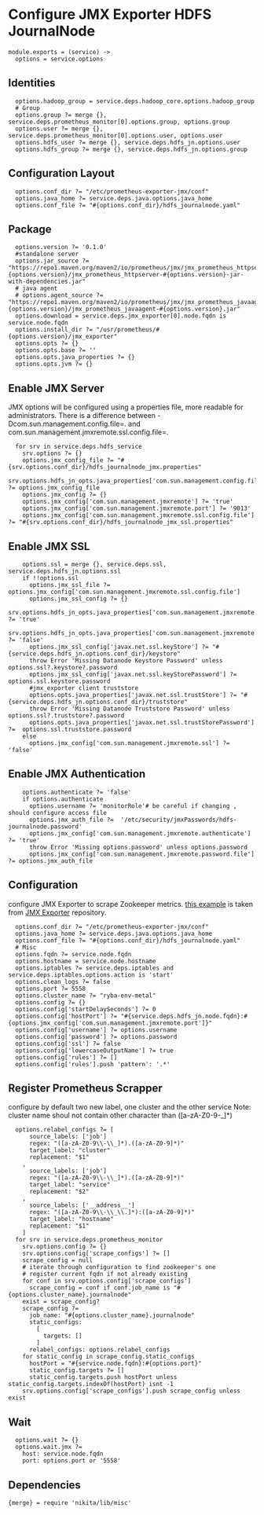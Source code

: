 
# Configure JMX Exporter HDFS JournalNode

    module.exports = (service) ->
      options = service.options

## Identities

      options.hadoop_group = service.deps.hadoop_core.options.hadoop_group
      # Group
      options.group ?= merge {}, service.deps.prometheus_monitor[0].options.group, options.group
      options.user ?= merge {}, service.deps.prometheus_monitor[0].options.user, options.user
      options.hdfs_user ?= merge {}, service.deps.hdfs_jn.options.user
      options.hdfs_group ?= merge {}, service.deps.hdfs_jn.options.group

## Configuration Layout

      options.conf_dir ?= "/etc/prometheus-exporter-jmx/conf"
      options.java_home ?= service.deps.java.options.java_home
      options.conf_file ?= "#{options.conf_dir}/hdfs_journalnode.yaml"

## Package
    
      options.version ?= '0.1.0'
      #standalone server
      options.jar_source ?= "https://repo1.maven.org/maven2/io/prometheus/jmx/jmx_prometheus_httpserver/#{options.version}/jmx_prometheus_httpserver-#{options.version}-jar-with-dependencies.jar"
      # java agent
      # options.agent_source ?= "https://repo1.maven.org/maven2/io/prometheus/jmx/jmx_prometheus_javaagent/#{options.version}/jmx_prometheus_javaagent-#{options.version}.jar"
      options.download = service.deps.jmx_exporter[0].node.fqdn is service.node.fqdn
      options.install_dir ?= "/usr/prometheus/#{options.version}/jmx_exporter"
      options.opts ?= {}
      options.opts.base ?= ''
      options.opts.java_properties ?= {}
      options.opts.jvm ?= {}

## Enable JMX Server
JMX options will be configured using a properties file, more readable for administrators.
There is a difference between  -Dcom.sun.management.config.file=<file>. and
com.sun.management.jmxremote.ssl.config.file=<file>.

      for srv in service.deps.hdfs_service
        srv.options ?= {}
        options.jmx_config_file ?= "#{srv.options.conf_dir}/hdfs_journalnode_jmx.properties"
        srv.options.hdfs_jn_opts.java_properties['com.sun.management.config.file'] ?= options.jmx_config_file
        options.jmx_config ?= {}
        options.jmx_config['com.sun.management.jmxremote'] ?= 'true'
        options.jmx_config['com.sun.management.jmxremote.port'] ?= '9013'
        options.jmx_config['com.sun.management.jmxremote.ssl.config.file'] ?= "#{srv.options.conf_dir}/hdfs_journalnode_jmx_ssl.properties"

## Enable JMX SSL

        options.ssl = merge {}, service.deps.ssl, service.deps.hdfs_jn.options.ssl
        if !!options.ssl
          options.jmx_ssl_file ?= options.jmx_config['com.sun.management.jmxremote.ssl.config.file']
          options.jmx_ssl_config ?= {}
          srv.options.hdfs_jn_opts.java_properties['com.sun.management.jmxremote.ssl'] ?= 'true'
          srv.options.hdfs_jn_opts.java_properties['com.sun.management.jmxremote.ssl.need.client.auth'] ?= 'false'
          options.jmx_ssl_config['javax.net.ssl.keyStore'] ?= "#{service.deps.hdfs_jn.options.conf_dir}/keystore"
          throw Error 'Missing Datanode Keystore Password' unless options.ssl?.keystore?.password
          options.jmx_ssl_config['javax.net.ssl.keyStorePassword'] ?= options.ssl.keystore.password
          #jmx_exporter client truststore
          options.opts.java_properties['javax.net.ssl.trustStore'] ?= "#{service.deps.hdfs_jn.options.conf_dir}/truststore"
          throw Error 'Missing Datanode Truststore Password' unless options.ssl?.truststore?.password
          options.opts.java_properties['javax.net.ssl.trustStorePassword'] ?=  options.ssl.truststore.password
        else
          options.jmx_config['com.sun.management.jmxremote.ssl'] ?= 'false'

## Enable JMX Authentication

        options.authenticate ?= 'false'
        if options.authenticate
          options.username ?= 'monitorRole'# be careful if changing , should configure access file
          options.jmx_auth_file ?=  '/etc/security/jmxPasswords/hdfs-journalnode.password'
          options.jmx_config['com.sun.management.jmxremote.authenticate'] ?= 'true'
          throw Error 'Missing options.password' unless options.password
          options.jmx_config['com.sun.management.jmxremote.password.file'] ?= options.jmx_auth_file

## Configuration
configure JMX Exporter to scrape Zookeeper metrics. [this example][example] is taken from
[JMX Exporter][jmx_exporter] repository.

      options.conf_dir ?= "/etc/prometheus-exporter-jmx/conf"
      options.java_home ?= service.deps.java.options.java_home
      options.conf_file ?= "#{options.conf_dir}/hdfs_journalnode.yaml"
      # Misc
      options.fqdn ?= service.node.fqdn
      options.hostname = service.node.hostname
      options.iptables ?= service.deps.iptables and service.deps.iptables.options.action is 'start'
      options.clean_logs ?= false
      options.port ?= 5558
      options.cluster_name ?= "ryba-env-metal"
      options.config ?= {}
      options.config['startDelaySeconds'] ?= 0
      options.config['hostPort'] ?= "#{service.deps.hdfs_jn.node.fqdn}:#{options.jmx_config['com.sun.management.jmxremote.port']}"
      options.config['username'] ?= options.username
      options.config['password'] ?= options.password
      options.config['ssl'] ?= false
      options.config['lowercaseOutputName'] ?= true
      options.config['rules'] ?= []
      options.config['rules'].push 'pattern': '.*'

## Register Prometheus Scrapper
configure by default two new label, one cluster and the other service
Note: cluster name shoul not contain other character than ([a-zA-Z0-9\-\_]*)

      options.relabel_configs ?= [
          source_labels: ['job']
          regex: "([a-zA-Z0-9\\-\\_]*).([a-zA-Z0-9]*)"
          target_label: "cluster"
          replacement: "$1"
        ,
          source_labels: ['job']
          regex: "([a-zA-Z0-9\\-\\_]*).([a-zA-Z0-9]*)"
          target_label: "service"
          replacement: "$2"
        ,
          source_labels: ['__address__']
          regex: "([a-zA-Z0-9\\-\\_\\.]*):([a-zA-Z0-9]*)"
          target_label: "hostname"
          replacement: "$1"
        ]
      for srv in service.deps.prometheus_monitor
        srv.options.config ?= {}
        srv.options.config['scrape_configs'] ?= []
        scrape_config = null
        # iterate through configuration to find zookeeper's one
        # register current fqdn if not already existing
        for conf in srv.options.config['scrape_configs']
          scrape_config = conf if conf.job_name is "#{options.cluster_name}.journalnode"
        exist = scrape_config?
        scrape_config ?=
          job_name: "#{options.cluster_name}.journalnode"
          static_configs:
            [
              targets: []
            ]
          relabel_configs: options.relabel_configs
        for static_config in scrape_config.static_configs
          hostPort = "#{service.node.fqdn}:#{options.port}"
          static_config.targets ?= []
          static_config.targets.push hostPort unless static_config.targets.indexOf(hostPort) isnt -1
        srv.options.config['scrape_configs'].push scrape_config unless exist

## Wait

      options.wait ?= {}
      options.wait.jmx ?=
        host: service.node.fqdn
        port: options.port or '5558'

## Dependencies

    {merge} = require 'nikita/lib/misc'

[example]:(https://github.com/prometheus/jmx_exporter/blob/master/example_configs/zookeeper.yaml)
[jmx_exporter]:(https://github.com/prometheus/jmx_exporter)
